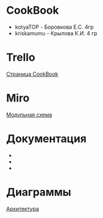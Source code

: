 # CookBook

  - kotyaTOP - Боровкова Е.С. 4гр
  - kriskamumu - Крылова К.И. 4 гр
  
# Trello
[Страница СookBook](https://trello.com/b/VSmTybFB/cookbook)

# Miro
[Модульная схема](https://miro.com/app/board/o9J_kxhWFeE=/)

# Документация
* 
*
*

# Диаграммы
[Архитектура]()
